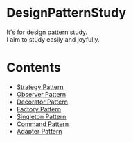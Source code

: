 # DesignPatternStudy
It's for design pattern study.  
I aim to study easily and joyfully.  

# Contents  

*  [Strategy Pattern](https://github.com/LeeYongjun1030/DesignPatternStudy/tree/master/Strategy_pattern#readme)  
*  [Observer Pattern](https://github.com/LeeYongjun1030/DesignPatternStudy/tree/master/Observer_pattern#readme)  
*  [Decorator Pattern](https://github.com/LeeYongjun1030/DesignPatternStudy/tree/master/Decorator_pattern#readme)   
*  [Factory Pattern](https://github.com/LeeYongjun1030/DesignPatternStudy/blob/master/Factory_pattern#readme)
*  [Singleton Pattern](https://github.com/LeeYongjun1030/DesignPatternStudy/tree/master/Singleton_pattern#readme)  
*  [Command Pattern](https://github.com/LeeYongjun1030/DesignPatternStudy/tree/master/Command_pattern#readme)  
*  [Adapter Pattern](https://github.com/LeeYongjun1030/DesignPatternStudy/tree/master/Adapter_pattern#readme)  
